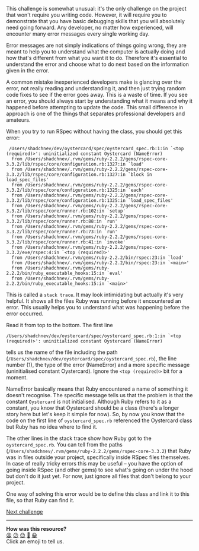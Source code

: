 This challenge is somewhat unusual: it's the only challenge on the project that won't require you writing code. However, it will require you to demonstrate that you have basic debugging skills that you will absolutely need going forward. Any developer, no matter how experienced, will encounter many error messages every single working day.

Error messages are not simply indications of things going wrong, they are meant to help you to understand what the computer is actually doing and how that's different from what you want it to do. Therefore it's essential to understand the error and choose what to do next based on the information given in the error.

A common mistake inexperienced developers make is glancing over the error, not really reading and understanding it, and then just trying random code fixes to see if the error goes away. This is a waste of time. If you see an error, you should always start by understanding what it means and why it happened before attempting to update the code. This small difference in approach is one of the things that separates professional developers and amateurs.

When you try to run RSpec without having the class, you should get this error:

```
 /Users/shadchnev/dev/oystercard/spec/oystercard_spec.rb:1:in `<top (required)>': uninitialized constant Oystercard (NameError)
  from /Users/shadchnev/.rvm/gems/ruby-2.2.2/gems/rspec-core-3.3.2/lib/rspec/core/configuration.rb:1327:in `load'
  from /Users/shadchnev/.rvm/gems/ruby-2.2.2/gems/rspec-core-3.3.2/lib/rspec/core/configuration.rb:1327:in `block in load_spec_files'
  from /Users/shadchnev/.rvm/gems/ruby-2.2.2/gems/rspec-core-3.3.2/lib/rspec/core/configuration.rb:1325:in `each'
  from /Users/shadchnev/.rvm/gems/ruby-2.2.2/gems/rspec-core-3.3.2/lib/rspec/core/configuration.rb:1325:in `load_spec_files'
  from /Users/shadchnev/.rvm/gems/ruby-2.2.2/gems/rspec-core-3.3.2/lib/rspec/core/runner.rb:102:in `setup'
  from /Users/shadchnev/.rvm/gems/ruby-2.2.2/gems/rspec-core-3.3.2/lib/rspec/core/runner.rb:88:in `run'
  from /Users/shadchnev/.rvm/gems/ruby-2.2.2/gems/rspec-core-3.3.2/lib/rspec/core/runner.rb:73:in `run'
  from /Users/shadchnev/.rvm/gems/ruby-2.2.2/gems/rspec-core-3.3.2/lib/rspec/core/runner.rb:41:in `invoke'
  from /Users/shadchnev/.rvm/gems/ruby-2.2.2/gems/rspec-core-3.3.2/exe/rspec:4:in `<top (required)>'
  from /Users/shadchnev/.rvm/gems/ruby-2.2.2/bin/rspec:23:in `load'
  from /Users/shadchnev/.rvm/gems/ruby-2.2.2/bin/rspec:23:in `<main>'
  from /Users/shadchnev/.rvm/gems/ruby-2.2.2/bin/ruby_executable_hooks:15:in `eval'
  from /Users/shadchnev/.rvm/gems/ruby-2.2.2/bin/ruby_executable_hooks:15:in `<main>'
```

This is called a `stack trace`. It may look intimidating but actually it's very helpful. It shows all the files Ruby was running before it encountered an error. This usually helps you to understand what was happening before the error occurred.

Read it from top to the bottom. The first line

```
/Users/shadchnev/dev/oystercard/spec/oystercard_spec.rb:1:in `<top (required)>': uninitialized constant Oystercard (NameError)
```

tells us the name of the file including the path (`/Users/shadchnev/dev/oystercard/spec/oystercard_spec.rb`), the line number (1), the type of the error (NameError) and a more specific message (uninitialised constant Oystercard). Ignore the `<top (required)>` bit for a moment.

NameError basically means that Ruby encountered a name of something it doesn't recognise. The specific message tells us that the problem is that the constant `Oystercard` is not initialised. Although Ruby refers to it as a constant, you know that Oystercard should be a class (there's a longer story here but let's keep it simple for now). So, by now you know that the code on the first line of `oystercard_spec.rb` referenced the Oystercard class but Ruby has no idea where to find it.

The other lines in the stack trace show how Ruby got to the `oystercard_spec.rb`. You can tell from the paths (`/Users/shadchnev/.rvm/gems/ruby-2.2.2/gems/rspec-core-3.3.2`) that Ruby was in files outside your project, specifically inside RSpec files themselves. In case of really tricky errors this may be useful – you have the option of going inside RSpec (and other gems) to see what's going on under the hood but don't do it just yet. For now, just ignore all files that don't belong to your project.

One way of solving this error would be to define this class and link it to this file, so that Ruby can find it.

[Next challenge](../04_adding_balance.md)

<!-- BEGIN GENERATED SECTION DO NOT EDIT -->

---

**How was this resource?**  
[😫](https://airtable.com/shrUJ3t7KLMqVRFKR?prefill_Repository=course&prefill_File=oystercard/walkthroughs/03_debugging.md&prefill_Sentiment=😫) [😕](https://airtable.com/shrUJ3t7KLMqVRFKR?prefill_Repository=course&prefill_File=oystercard/walkthroughs/03_debugging.md&prefill_Sentiment=😕) [😐](https://airtable.com/shrUJ3t7KLMqVRFKR?prefill_Repository=course&prefill_File=oystercard/walkthroughs/03_debugging.md&prefill_Sentiment=😐) [🙂](https://airtable.com/shrUJ3t7KLMqVRFKR?prefill_Repository=course&prefill_File=oystercard/walkthroughs/03_debugging.md&prefill_Sentiment=🙂) [😀](https://airtable.com/shrUJ3t7KLMqVRFKR?prefill_Repository=course&prefill_File=oystercard/walkthroughs/03_debugging.md&prefill_Sentiment=😀)  
Click an emoji to tell us.

<!-- END GENERATED SECTION DO NOT EDIT -->

